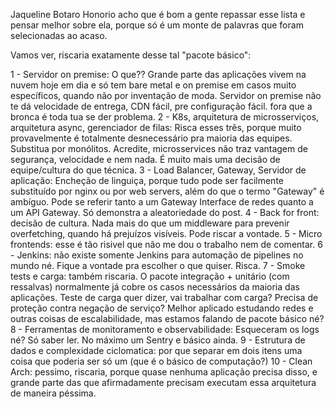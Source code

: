 Jaqueline Botaro Honorio acho que é bom a gente repassar esse lista e pensar melhor sobre ela, porque só é um monte de palavras que foram selecionadas ao acaso.

Vamos ver, riscaria exatamente desse tal "pacote básico":

1 - Servidor on premise: O que?? Grande parte das aplicações vivem na nuvem hoje em dia e só tem bare metal e on premise em casos muito específicos, quando não por inventação de moda. Servidor on premise não te dá velocidade de entrega, CDN fácil, pre configuração fácil. fora que a bronca é toda tua se der problema. 
2 - K8s, arquitetura de microsserviços, arquitetura async, gerenciador de filas: Risca esses três, porque muito provavelmente é totalmente desnecessário pra maioria das equipes. Substitua por monólitos. Acredite, microsservices não traz vantagem de segurança, velocidade e nem nada. É muito mais uma decisão de equipe/cultura do que técnica.
3 - Load Balancer, Gateway, Servidor de aplicação: Encheção de linguiça, porque tudo pode ser facilmente substituído por nginx ou por web servers, além do que o termo "Gateway" é ambíguo. Pode se referir tanto a um Gateway Interface de redes quanto a um API Gateway. Só demonstra a aleatoriedade do post.
4 - Back for front: decisão de cultura. Nada mais do que um middleware para prevenir overfetching, quando há prejuízos visíveis. Pode riscar a vontade.
5 - Micro frontends: esse é tão risivel que não me dou o trabalho nem de comentar.
6 - Jenkins: não existe somente Jenkins para automação de pipelines no mundo né. Fique a vontade pra escolher o que quiser. Risca.
7 - Smoke tests e carga: também riscaria. O pacote integração + unitário (com ressalvas) normalmente já cobre os casos necessários da maioria das aplicações. Teste de carga quer dizer, vai trabalhar com carga? Precisa de proteção contra negação de serviço? Melhor aplicado estudando redes e outras coisas de escalabilidade, mas estamos falando de pacote básico né?
8 - Ferramentas de monitoramento e observabilidade: Esqueceram os logs né? Só saber ler. No máximo um Sentry e básico ainda.
9 - Estrutura de dados e complexidade ciclomatica: por que separar em dois itens uma coisa que poderia ser só um (que é o básico de computação?)
10 - Clean Arch: pessimo, riscaria, porque quase nenhuma aplicação precisa disso, e grande parte das que afirmadamente precisam executam essa arquitetura de maneira péssima.

